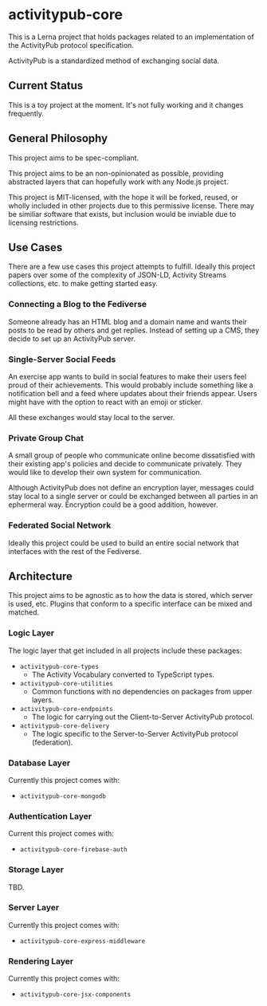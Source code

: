 # activitypub-core

This is a Lerna project that holds packages related to an implementation of the
ActivityPub protocol specification.

ActivityPub is a standardized method of exchanging social data.

## Current Status

This is a toy project at the moment. It's not fully working and it changes
frequently.

## General Philosophy

This project aims to be spec-compliant.

This project aims to be an non-opinionated as possible, providing abstracted
layers that can hopefully work with any Node.js project.

This project is MIT-licensed, with the hope it will be forked, reused, or
wholly included in other projects due to this permissive license. There may be
similiar software that exists, but inclusion would be inviable due to licensing
restrictions.

## Use Cases

There are a few use cases this project attempts to fulfill. Ideally this project
papers over some of the complexity of JSON-LD, Activity Streams collections, etc.
to make getting started easy.

### Connecting a Blog to the Fediverse

Someone already has an HTML blog and a domain name and wants their posts to be
read by others and get replies. Instead of setting up a CMS, they decide to set
up an ActivityPub server.

### Single-Server Social Feeds

An exercise app wants to build in social features to make their users feel
proud of their achievements. This would probably include something like a
notification bell and a feed where updates about their friends appear. Users
might have with the option to react with an emoji or sticker.

All these exchanges would stay local to the server.

### Private Group Chat

A small group of people who communicate online become dissatisfied with their
existing app's policies and decide to communicate privately. They would like to
develop their own system for communication.

Although ActivityPub does not define an encryption layer, messages could stay
local to a single server or could be exchanged between all parties in an
ephermeral way. Encryption could be a good addition, however.

### Federated Social Network

Ideally this project could be used to build an entire social network that
interfaces with the rest of the Fediverse.

## Architecture

This project aims to be agnostic as to how the data is stored, which server is
used, etc. Plugins that conform to a specific interface can be mixed and matched.

### Logic Layer

The logic layer that get included in all projects include these packages:

* `activitypub-core-types`
    * The Activity Vocabulary converted to TypeScript types.
* `activitypub-core-utilities`
    * Common functions with no dependencies on packages from upper layers.
* `activitypub-core-endpoints`
    * The logic for carrying out the Client-to-Server ActivityPub protocol.
* `activitypub-core-delivery`
    * The logic specific to the Server-to-Server ActivityPub protocol (federation).

### Database Layer

Currently this project comes with:

* `activitypub-core-mongodb`

### Authentication Layer

Current this project comes with:

* `activitypub-core-firebase-auth`

### Storage Layer

TBD.

### Server Layer

Currently this project comes with:

* `activitypub-core-express-middleware`

### Rendering Layer

Currently this project comes with:

* `activitypub-core-jsx-components`
